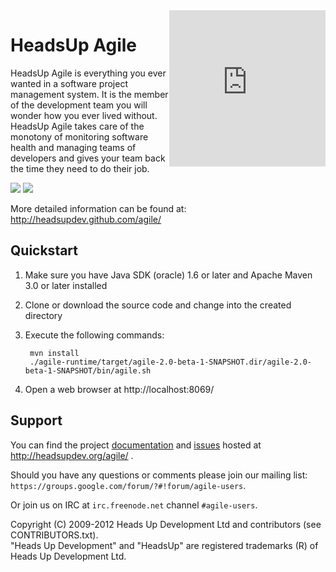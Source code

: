 <iframe src="http://headsupdev.com/api/agile/hosted.php" width="250" height="250" border="0" style="float: right; z-index:100; position: relative; border:0"></iframe>

HeadsUp Agile
=============

HeadsUp Agile is everything you ever wanted in a software project management system.
It is the member of the development team you will wonder how you ever lived without.
HeadsUp Agile takes care of the monotony of monitoring software health and managing teams
of developers and gives your team back the time they need to do their job.

![](http://headsupdev.com/agile/_images/dashboard.png)
![](http://headsupdev.com/agile/_images/activity.png)

More detailed information can be found at:
  http://headsupdev.github.com/agile/


Quickstart
----------

1. Make sure you have Java SDK (oracle) 1.6 or later and Apache Maven 3.0 or later installed
1. Clone or download the source code and change into the created directory
1. Execute the following commands:

        mvn install
        ./agile-runtime/target/agile-2.0-beta-1-SNAPSHOT.dir/agile-2.0-beta-1-SNAPSHOT/bin/agile.sh

1. Open a web browser at http://localhost:8069/

Support
-------

You can find the project [documentation](http://headsupdev.org/agile/docs/) and [issues](http://headsupdev.org/agile/issues/) hosted at http://headsupdev.org/agile/ .

Should you have any questions or comments please join our mailing list:  
  `https://groups.google.com/forum/?#!forum/agile-users`.

Or join us on IRC at `irc.freenode.net` channel `#agile-users`.

Copyright (C) 2009-2012 Heads Up Development Ltd and contributors (see CONTRIBUTORS.txt).   
"Heads Up Development" and "HeadsUp" are registered trademarks (R) of Heads Up Development Ltd.

